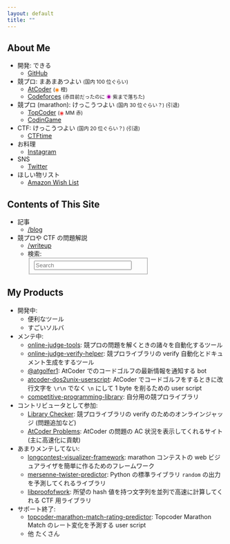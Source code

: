```yaml
---
layout: default
title: ""
---
```


## About Me

-   開発: できる
    -   [GitHub](https://github.com/kmyk/)
-   競プロ: まあまあつよい <small>(国内 100 位ぐらい)</small>
    -   [AtCoder](https://atcoder.jp/user/kimiyuki) <small>(<span style="color: #ff8000;">◉</span> 橙)</small>
    -   [Codeforces](https://codeforces.com/profile/kimiyuki) <small>(赤目前だったのに <span style="color: #aa00aa;">◉</span> 紫まで落ちた)</small>
-   競プロ (marathon): けっこうつよい <small>(国内 30 位ぐらい？) (引退)</small>
    -   [TopCoder](https://www.topcoder.com/members/kimiyuki/) <small>(<span style="color: #ef3a3a;">◉</span> MM 赤)</small>
    -   [CodinGame](https://www.codingame.com/profile/a1b3c572aa1ec002731ab7f4c7a5f08e3068231)
-   CTF: けっこうつよい <small>(国内 20 位ぐらい？) (引退)</small>
    -   [CTFtime](https://ctftime.org/user/12503)
-   お料理
    -   [Instagram](https://www.instagram.com/usg_cooking/)
-   SNS
    -   [Twitter](https://twitter.com/kimiyuki_u)
-   ほしい物リスト
    -   [Amazon Wish List](https://www.amazon.co.jp/hz/wishlist/ls/1C2SP7ASBHO7V)

## Contents of This Site

-   記事
    -   [/blog](./blog)
-   競プロや CTF の問題解説
    -   [/writeup](./writeup)
    -   検索:
        <div style="max-width: 20em">
            <form action="https://google.com/search" method="get">
                <fieldset role="search" class="site-search">
                    <input type="hidden" name="sitesearch" value="kimiyuki.net">
                    <input class="search" type="text" name="q" results="0" placeholder="Search" style="width: 90%" />
                </fieldset>
            </form>
        </div>

## My Products

-   開発中:
    -   便利なツール
    -   すごいソルバ
-   メンテ中:
    -   [online-judge-tools](https://github.com/kmyk/online-judge-tools): 競プロの問題を解くときの諸々を自動化するツール
    -   [online-judge-verify-helper](https://github.com/kmyk/online-judge-verify-helper): 競プロライブラリの verify 自動化とドキュメント生成をするツール
    -   [@atgolfer1](https://twitter.com/atgolfer1): AtCoder でのコードゴルフの最新情報を通知する bot 
    -   [atcoder-dos2unix-userscript](https://github.com/kmyk/atcoder-dos2unix-userscript): AtCoder でコードゴルフをするときに改行文字を `\r\n` でなく `\n` にして 1 byte を削るための user script
    -   [competitive-programming-library](https://kmyk.github.io/competitive-programming-library/): 自分用の競プロライブラリ
-   コントリビュータとして参加:
    -   [Library Checker](https://judge.yosupo.jp/): 競プロライブラリの verify のためのオンラインジャッジ (問題追加など)
    -   [AtCoder Problems](https://kenkoooo.com/atcoder/?#/table/kimiyuki/kenkoooo): AtCoder の問題の AC 状況を表示してくれるサイト (主に高速化に貢献)
-   あまりメンテしてない:
    -   [longcontest-visualizer-framework](https://github.com/kmyk/longcontest-visualizer-framework): marathon コンテストの web ビジュアライザを簡単に作るためのフレームワーク
    -   [mersenne-twister-predictor](https://github.com/kmyk/mersenne-twister-predictor): Python の標準ライブラリ `random` の出力を予測してくれるライブラリ
    -   [libproofofwork](https://github.com/kmyk/libproofofwork): 所望の hash 値を持つ文字列を並列で高速に計算してくれる CTF 用ライブラリ
-   サポート終了:
    -   [topcoder-marathon-match-rating-predictor](https://github.com/kmyk/topcoder-marathon-match-rating-predictor): Topcoder Marathon Match のレート変化を予測する user script
    -   他 たくさん
